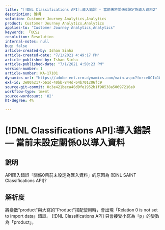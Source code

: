 ```yaml
---
title: "[!DNL Classifications API]:導入錯誤 — 當前未將關係0設定為導入資料2"
description: 說明
solution: Customer Journey Analytics,Analytics
product: Customer Journey Analytics,Analytics
applies-to: "Customer Journey Analytics,Analytics"
keywords: 「KCS」
resolution: Resolution
internal-notes: null
bug: false
article-created-by: Ishan Sinha
article-created-date: "7/1/2021 4:49:17 PM"
article-published-by: Ishan Sinha
article-published-date: "7/1/2021 4:50:23 PM"
version-number: 1
article-number: KA-17101
dynamics-url: "https://adobe-ent.crm.dynamics.com/main.aspx?forceUCI=1&pagetype=entityrecord&etn=knowledgearticle&id=63526e44-8cda-eb11-bacb-000d3a31f036"
exl-id: 3e00a217-b61d-40bb-844d-64b701206fc9
source-git-commit: 0c3e421beca46d9fe1952b1f98538a50697216a0
workflow-type: tm+mt
source-wordcount: '82'
ht-degree: 4%

---
```


# [!DNL Classifications API]:導入錯誤 — 當前未設定關係0以導入資料

## 說明


API匯入錯誤「關係0目前未設定為匯入資料」的原因為 [!DNL SAINT Classifications API]?


## 解析度


將變數&quot;product&quot;與大寫的&quot;Product&quot;搭配使用時，會出現「Relation 0 is not set to import data」錯誤。 [!DNL Classifications API] 只會接受小寫為「p」的變數為「product」。
